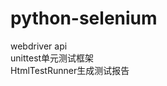 # python-selenium
webdriver api <br />
unittest单元测试框架 <br />
HtmlTestRunner生成测试报告<br />
<br />
<br />
